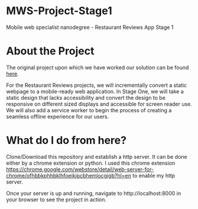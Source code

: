 # MWS-Project-Stage1
Mobile web specialist nanodegree - Restaurant Reviews App Stage 1

# About the Project
The original project upon which we have worked our solution can be found [here](https://github.com/udacity/mws-restaurant-stage-1).

For the Restaurant Reviews projects, we will incrementally convert a static webpage to a mobile-ready web application. In Stage One, we will take a static design that lacks accessibility and convert the design to be responsive on different sized displays and accessible for screen reader use. We will also add a service worker to begin the process of creating a seamless offline experience for our users.

# What do I do from here?
Clone/Download this repository and establish a http server. It can be done either by a chrome extension or python. I used this chrome extension https://chrome.google.com/webstore/detail/web-server-for-chrome/ofhbbkphhbklhfoeikjpcbhemlocgigb?hl=en to enable my http server.

Once your server is up and running, navigate to 
http://localhost:8000
in your browser to see the project in action.
